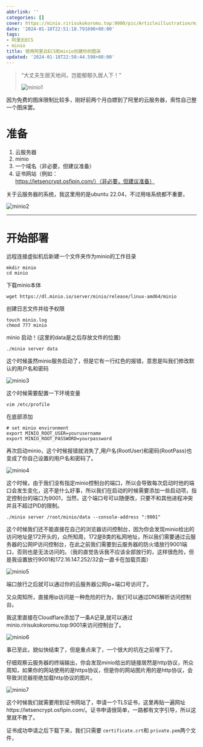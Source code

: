 ```yaml
---
abbrlink: ''
categories: []
cover: https://minio.ririsukokoromu.top:9000/pic/Articleillustration/miniocover.jpg
date: '2024-01-18T22:51:18.791698+08:00'
tags:
- 阿里云ECS
- minio
title: 使用阿里云ECS和minio创建你的图床
updated: '2024-01-18T22:58:44.598+08:00'
---
```

> “大丈夫生居天地间，岂能郁郁久居人下！”
>
> ![minio1](https://minio.ririsukokoromu.top:9000/pic/Articleillustration/minio1.jpg)

因为免费的图床限制比较多，刚好前两个月白嫖到了阿里的云服务器，索性自己整一个图床罢。

# 准备

1. 云服务器
2. minio
3. 一个域名（非必要，但建议准备）
4. 证书网站（例如：https://letsencrypt.osfipin.com/）（非必要，但建议准备）

关于云服务器的系统，我这里用的是ubuntu 22.04，不过用啥系统都不重要，

![minio2](https://minio.ririsukokoromu.top:9000/pic/Articleillustration/minio2.png)

---

# 开始部署

远程连接虚拟机后新建一个文件夹作为minio的工作目录

```shell
mkdir minio
cd minio
```

下载minio本体

```shell
wget https://dl.minio.io/server/minio/release/linux-amd64/minio
```

创建日志文件并给予权限

```shell
touch minio.log
chmod 777 minio
```

minio 启动！(这里的data是之后存放文件的位置)

```
./minio server data
```

这个时候虽然minio服务启动了，但是它有一行红色的报错，意思是叫我们修改默认的用户名和密码

![minio3](https://minio.ririsukokoromu.top:9000/pic/Articleillustration/minio3.png)

这个时候需要配置一下环境变量

```shell
vim /etc/profile
```

在底部添加

```
# set minio environment
export MINIO_ROOT_USER=yourusername
export MINIO_ROOT_PASSWORD=yourpassword
```

再次启动minio，这个时候报错就消失了,用户名(RootUser)和密码(RootPass)也变成了你自己设置的用户名和密码了。

![minio4](https://minio.ririsukokoromu.top:9000/pic/Articleillustration/minio4.png)

这个时候，由于我们没有指定minio控制台的端口，所以会导致每次启动时他的端口会发生变化，这不是什么好事，所以我们在启动的时候需要添加一些启动项，指定控制台的端口为9001，当然，这个端口号可以随便改，只要不和其他进程冲突并且不超过PID的限制。

```
./minio server /root/minio/data --console-address ":9001"
```

这个时候我们还不能直接在自己的浏览器访问控制台，因为你会发现minio给出的访问地址是172开头的，众所知周，172是B类的私网地址，所以我们需要通过云服务器的公网IP访问控制台，在此之前我们需要到云服务器的防火墙放行9001端口，否则也是无法访问的。（我的直觉告诉我不应该全部放行的，这样很危险，但是我设置放行9001和172.16.147.252/32会一直卡在加载页面）

![minio5](https://minio.ririsukokoromu.top:9000/pic/Articleillustration/minio5.png)

端口放行之后就可以通过你的云服务器公网ip+端口号访问了。

又众周知所，直接用ip访问是一种危险的行为，我们可以通过DNS解析访问控制台。

我这里直接在Cloudflare添加了一条A记录,就可以通过minio.ririsukokoromu.top:9001来访问控制台了。

![minio6](https://minio.ririsukokoromu.top:9000/pic/Articleillustration/minio6.png)

事已至此，貌似快结束了，但是重点来了，一个很大的坑在之前埋下了。

仔细观察云服务器的终端输出，你会发现minio给出的链接居然是http协议，所众周知，如果你的网站使用的是https协议，但是你的网站图片用的是http协议，会导致浏览器拒绝加载http协议的图片。

![minio7](https://minio.ririsukokoromu.top:9000/pic/Articleillustration/minio7.png)

这个时候我们就需要用到证书网站了，申请一个TLS证书，这里再贴一遍网址https://letsencrypt.osfipin.com/。证书申请很简单，一路都有文字引导，所以这里就不教了。

证书成功申请之后下载下来，我们只需要 `certificate.crt`和 `private.pem`两个文件，
